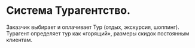 # Система Турагентство.
Заказчик выбирает и оплачивает Тур (отдых, экскурсия, шоппинг). Турагент
определяет тур как «горящий», размеры скидок постоянным клиентам.
